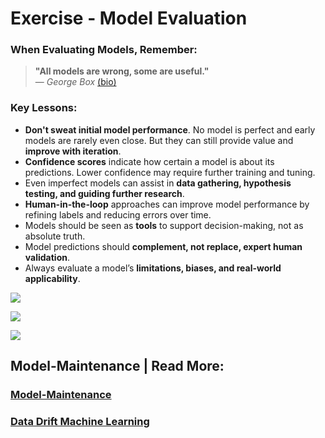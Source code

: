 # Exercise - Model Evaluation

### **When Evaluating Models, Remember:**  
> **"All models are wrong, some are useful."**  
> — *George Box* [(bio)](https://en.wikipedia.org/wiki/George_E._P._Box)  

### **Key Lessons:**  
- **Don't sweat initial model performance**. No model is perfect and early models are rarely even close. But they can still provide value and **improve with iteration**.   
- **Confidence scores** indicate how certain a model is about its predictions. Lower confidence may require further training and tuning.  
- Even imperfect models can assist in **data gathering, hypothesis testing, and guiding further research**.  
- **Human-in-the-loop** approaches can improve model performance by refining labels and reducing errors over time.  
- Models should be seen as **tools** to support decision-making, not as absolute truth.  
- Model predictions should **complement, not replace, expert human validation**.  
- Always evaluate a model’s **limitations, biases, and real-world applicability**. 

![](../01_module/slide_images/slide_60.png)

![](../01_module/slide_images/slide_62.png)

![](../01_module/slide_images/slide_61.png)

## Model-Maintenance | Read More: 
### [Model-Maintenance](https://www.ultralytics.com/blog/optimize-computer-vision-solutions-with-smart-model-maintenance)
### [Data Drift Machine Learning](https://spotintelligence.com/2024/04/08/data-drift-in-machine-learning/)